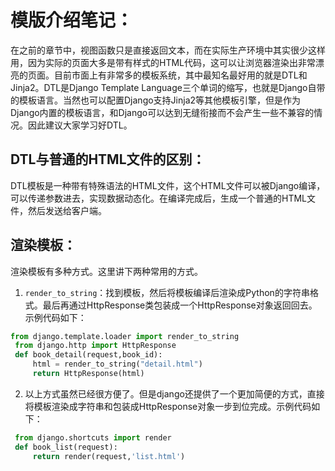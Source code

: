 # 模版介绍笔记：

在之前的章节中，视图函数只是直接返回文本，而在实际生产环境中其实很少这样用，因为实际的页面大多是带有样式的HTML代码，这可以让浏览器渲染出非常漂亮的页面。目前市面上有非常多的模板系统，其中最知名最好用的就是DTL和Jinja2。DTL是Django Template Language三个单词的缩写，也就是Django自带的模板语言。当然也可以配置Django支持Jinja2等其他模板引擎，但是作为Django内置的模板语言，和Django可以达到无缝衔接而不会产生一些不兼容的情况。因此建议大家学习好DTL。

## DTL与普通的HTML文件的区别：
DTL模板是一种带有特殊语法的HTML文件，这个HTML文件可以被Django编译，可以传递参数进去，实现数据动态化。在编译完成后，生成一个普通的HTML文件，然后发送给客户端。

## 渲染模板：
渲染模板有多种方式。这里讲下两种常用的方式。

1. `render_to_string`：找到模板，然后将模板编译后渲染成Python的字符串格式。最后再通过HttpResponse类包装成一个HttpResponse对象返回回去。示例代码如下：
```python
from django.template.loader import render_to_string
 from django.http import HttpResponse
 def book_detail(request,book_id):
     html = render_to_string("detail.html")
     return HttpResponse(html)
```
2. 以上方式虽然已经很方便了。但是django还提供了一个更加简便的方式，直接将模板渲染成字符串和包装成HttpResponse对象一步到位完成。示例代码如下：
```python
 from django.shortcuts import render
 def book_list(request):
     return render(request,'list.html')
```